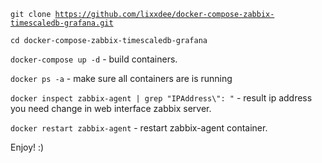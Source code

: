 <code>git clone https://github.com/lixxdee/docker-compose-zabbix-timescaledb-grafana.git</code>

<code>cd docker-compose-zabbix-timescaledb-grafana</code>

<code>docker-compose up -d</code> - build containers.

<code>docker ps -a</code> - make sure all containers are is running

<code>docker inspect zabbix-agent | grep "IPAddress\\": "</code> - result ip address you need change in web interface zabbix server.

<code>docker restart zabbix-agent</code> - restart zabbix-agent container.

Enjoy! :)
